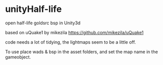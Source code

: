 # unityHalf-life
open half-life goldsrc bsp in Unity3d 


based on uQuake1 by mikezila https://github.com/mikezila/uQuake1

code needs a lot of tidying, the lightmaps seem to be a little off.

To use place wads & bsp in the asset folders, and set the map name in the gameobject.
